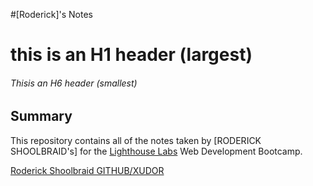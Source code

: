 #[Roderick]'s Notes
# this is an H1 header (largest)
###### Thisis an H6 header (smallest)

## Summary 

This repository contains all of the notes taken by [RODERICK SHOOLBRAID's] for the [Lighthouse Labs](https://www.lighthouselabs.ca/) Web Development Bootcamp.

[Roderick Shoolbraid GITHUB/XUDOR](https://github.com/XUDOR)
